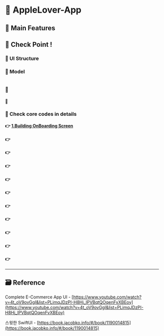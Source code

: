 # 📲 AppleLover-App

<!-- ! gif 스크린샷 -->

## 📌 Main Features

<!-- ## 👉 Pod library -->

<!-- ### 🔷  -->

<!-- >  -->

<!-- #### 설치

`pod init`

```ruby

```

`pod install`
 -->

<!-- ## 📌 Project Setup -->

## 🔑 Check Point !

### 🔷 UI Structure

<!-- ! ppt UI structure -->

### 🔷 Model

```swift

```

### 🔷

#### 🔶

### 🔷 Check core codes in details

#### 👉 [1.Building OnBoarding Screen]()

#### 👉 []()

#### 👉 []()

#### 👉 []()

#### 👉 []()

#### 👉 []()

#### 👉 []()

#### 👉 []()

#### 👉 []()

#### 👉 []()

#### 👉 []()

<!-- #### 👉 -->

<!-- > Describing check point in details in Jacob's DevLog - https://jacobko.info/firebaseios/ios-firebase-03/ -->

<!-- ## ❌ Error Check Point

### 🔶 -->

<!-- xcode Mark template -->

<!--
// MARK: IBOutlet
// MARK: LifeCycle
// MARK: Actions
// MARK: Methods
// MARK: Extensions
-->

<!-- <img height="350" alt="스크린샷" src=""> -->

<!-- README 한 줄에 여러 screenshoot 놓기 예제 -->
<!-- <p>
   <img height="350" alt="스크린샷" src="">
   <img height="350" alt="스크린샷" src="">
   <img height="350" alt="스크린샷" src="">
</p> -->

---

<!-- 🔶 🔷 📌 🔑 👉 -->

## 🗃 Reference

Complete E-Commerce App UI - [https://www.youtube.com/watch?v=4t_oV9ovGgI&list=PLimqJDzPI-H8Hj_IPVBqtQOqenFvXBEoy](https://www.youtube.com/watch?v=4t_oV9ovGgI&list=PLimqJDzPI-H8Hj_IPVBqtQOqenFvXBEoy)

스윗한 SwiftUI - [https://book.jacobko.info/#/book/1190014815](https://book.jacobko.info/#/book/1190014815)
